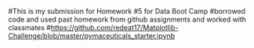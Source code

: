 #This is my submission for Homework #5 for Data Boot Camp
#borrowed code and used past homework from github assignments and worked with classmates 
#https://github.com/redeat17/Matplotlib-Challenge/blob/master/pymaceuticals_starter.ipynb
